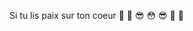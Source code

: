 Si tu lis paix sur ton coeur 🤪 🤪 😎 😳 😎 🤪 🤪

<!---
dromadaireDu13/dromadaireDu13 is a ✨ special ✨ repository because its `README.md` (this file) appears on your GitHub profile.
You can click the Preview link to take a look at your changes.
--->
